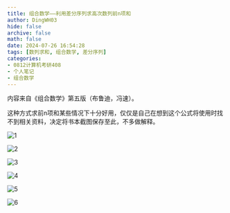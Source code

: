 ```yaml
---
title: 组合数学——利用差分序列求高次数列前n项和
author: DingWH03
hide: false
archive: false
math: false
date: 2024-07-26 16:54:28
tags: [数列求和, 组合数学, 差分序列]
categories: 
- 0812计算机考研408
- 个人笔记
- 组合数学
---
```


内容来自《组合数学》第五版（布鲁迪，冯速）。

这种方式求前n项和某些情况下十分好用，仅仅是自己在想到这个公式将使用时找不到相关资料，决定将书本截图保存至此，不多做解释。

![1](1.jpg)

![2](2.jpg)

![3](3.jpg)

![4](4.jpg)

![5](5.jpg)

![6](6.jpg)
